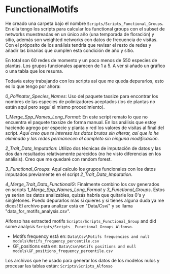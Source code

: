 # FunctionalMotifs

He creado una carpeta bajo el nombre `Scripts/Scripts_Functional_Groups`. En ella tengo los scripts para calcular los functional groups con el subset de networks muestreadas en un único año (una temporada de floración) y sitio, además son weighted networks con datos de frecuencia de visitas. Con el próposito de los análisis tendría que revisar el resto de redes y añadir las binarias que cumplen esta condición de año y sitio.   

En total son 60 redes de momento y un poco menos de 550 especies de plantas. Los grupos funcionales aparecen de 1 a 5. A ver si añado un gráfico o una tabla que los resuma.  

Todavía estoy trabajando con los scripts así que me queda depurarlos, esto es lo que tengo por ahora:  

*0_Pollinator_Species_Names*: Uso del paquete taxsize para encontrar los nombres de las especies de polinizadores aceptados (los de plantas no están aquí pero seguí el mismo procedimiento).  

*1_Merge_Spp_Names_Long_Format*: En este script remato lo que no encuentra el paquete taxsize de forma manual. En los análisis que estoy haciendo agrego por especie y planta y red los valores de visitas al final del script. _Aquí creo que te interesa los datos brutos sin alterar, así que lo he eliminado y las redes permanecen al completo sin ninguna modificación_.   

*2_Trait_Data_Imputation*: Utilizo dos técnicas de imputación de datos y las dos dan resultados relativamente parecidos (no he visto diferencias en los análisis). Creo que me quedaré con random forest.  

*3_Functional_Groups*: Aquí calculo los grupos funcionales con los datos imputados previamente en el script *2_Trait_Data_Imputation*.  

*4_Merge_Trait_Data_FunctionalG*: Finalmente combino los csv generados en scripts *1_Merge_Spp_Names_Long_Format* y *3_Functional_Groups*. Estos ya serían los datos analizables, quizás habría que quitarle los 0's y singletones. Puedo depurarlos más si quieres y si tienes alguna duda ya me dices! El archivo para analizar está en "Data/Csv/" y se llama "data_for_motifs_analysis.csv".   

Alfonso has extracted motifs `Scripts/Scripts_Functional_Group` and did some analysis `Scripts/Scripts__Functional_Groups_Alfonso`.

- Motifs frequency está en: `Data\Csv\Motifs frequencies and null models\Motifs_frequency_percentile.csv`
- GF_positions está en: `Data\Csv\Motifs positions and null models\GF_positions_frequency_percentile.csv`

Los archivos que he usado para generar los datos de los modelos nulos y procesar las tablas están: `Scripts\Scripts_Alfonso`








